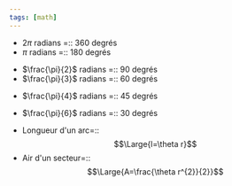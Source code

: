 ```yaml
---
tags: [math] 
---
```


- $2\pi$ radians =:: 360 degrés
- $\pi$ radians =:: 180 degrés
<!--SR:!2023-08-29,4,270-->
- $\frac{\pi}{2}$ radians =:: 90 degrés
- $\frac{\pi}{3}$ radians =:: 60 degrés
<!--SR:!2023-08-29,4,270-->
- $\frac{\pi}{4}$ radians =:: 45 degrés
<!--SR:!2023-08-26,1,230-->
- $\frac{\pi}{6}$ radians =:: 30 degrés
<!--SR:!2023-08-29,4,270-->

- Longueur d'un arc=::$$\Large{l=\theta r}$$
- Air d'un secteur=::$$\Large{A=\frac{\theta r^{2}}{2}}$$
<!--SR:!2023-08-29,4,270-->